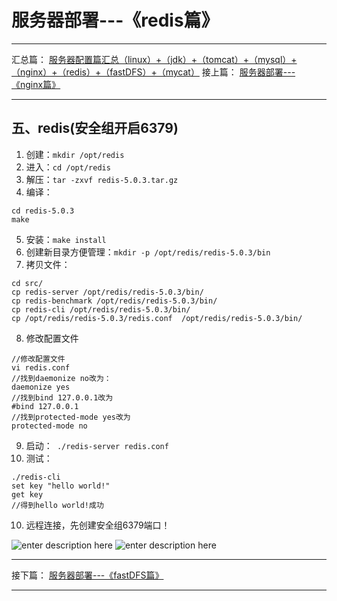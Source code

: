 ﻿# 服务器部署---《redis篇》
---
汇总篇：
[服务器配置篇汇总（linux）+（jdk）+（tomcat）+（mysql）+（nginx）+（redis）+（fastDFS）+（mycat）](https://blog.csdn.net/qq_39231769/article/details/102571074)
接上篇：
[服务器部署---《nginx篇》](https://blog.csdn.net/qq_39231769/article/details/102649976)

---

## 五、redis(安全组开启6379)
1. 创建：`mkdir /opt/redis`
2. 进入：`cd /opt/redis`
3. 解压：`tar -zxvf redis-5.0.3.tar.gz`
4. 编译：
```javascript?linenums
cd redis-5.0.3
make
```
5. 安装：`make install`
6. 创建新目录方便管理：`mkdir -p /opt/redis/redis-5.0.3/bin`
7. 拷贝文件：
```javascript?linenums
cd src/
cp redis-server /opt/redis/redis-5.0.3/bin/
cp redis-benchmark /opt/redis/redis-5.0.3/bin/
cp redis-cli /opt/redis/redis-5.0.3/bin/
cp /opt/redis/redis-5.0.3/redis.conf  /opt/redis/redis-5.0.3/bin/
```
8. 修改配置文件
```javascript?linenums
//修改配置文件
vi redis.conf
//找到daemonize no改为：
daemonize yes
//找到bind 127.0.0.1改为
#bind 127.0.0.1
//找到protected-mode yes改为
protected-mode no

```
9. 启动：` ./redis-server redis.conf`
10. 测试：
```javascript?linenums
./redis-cli 
set key "hello world!"
get key
//得到hello world!成功
```
10. 远程连接，先创建安全组6379端口！

![enter description here](https://imgconvert.csdnimg.cn/aHR0cDovL2hicS5pZHNlLnRvcC9ibG9nLzE1NzA5NzIwMjEzMTgucG5n?x-oss-process=image/format,png)
![enter description here](https://imgconvert.csdnimg.cn/aHR0cDovL2hicS5pZHNlLnRvcC9ibG9nLzE1NzA5NzIxMjcwNTAucG5n?x-oss-process=image/format,png)

---
接下篇：
[服务器部署---《fastDFS篇》](https://blog.csdn.net/qq_39231769/article/details/102650042)

---
